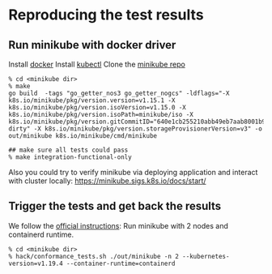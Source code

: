 # Reproducing the test results

## Run minikube with docker driver

Install [docker](https://docs.docker.com/engine/install/)
Install [kubectl](https://v1-18.docs.kubernetes.io/docs/tasks/tools/install-kubectl/) 
Clone the [minikube repo](https://github.com/kubernetes/minikube)

```console
% cd <minikube dir>
% make
go build  -tags "go_getter_nos3 go_getter_nogcs" -ldflags="-X k8s.io/minikube/pkg/version.version=v1.15.1 -X k8s.io/minikube/pkg/version.isoVersion=v1.15.0 -X k8s.io/minikube/pkg/version.isoPath=minikube/iso -X k8s.io/minikube/pkg/version.gitCommitID="640e1cb255210abb49eb7aab8001b9b425f1a161-dirty" -X k8s.io/minikube/pkg/version.storageProvisionerVersion=v3" -o out/minikube k8s.io/minikube/cmd/minikube

## make sure all tests could pass
% make integration-functional-only
```

Also you could try to verify minikube via deploying application and interact with cluster locally:
https://minikube.sigs.k8s.io/docs/start/


## Trigger the tests and get back the results

We follow the [official instructions](https://github.com/cncf/k8s-conformance/blob/master/instructions.md):
Run minikube with 2 nodes and containerd runtime.

```console
% cd <minikube dir>
% hack/conformance_tests.sh ./out/minikube -n 2 --kubernetes-version=v1.19.4 --container-runtime=containerd
```